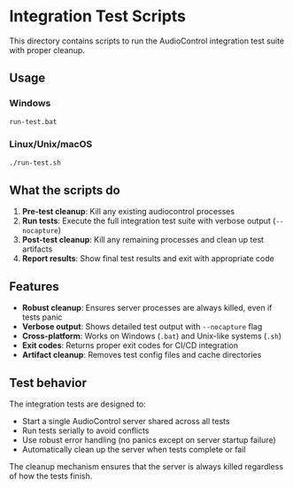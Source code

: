 # Integration Test Scripts

This directory contains scripts to run the AudioControl integration test suite with proper cleanup.

## Usage

### Windows

```cmd
run-test.bat
```

### Linux/Unix/macOS

```bash
./run-test.sh
```

## What the scripts do

1. **Pre-test cleanup**: Kill any existing audiocontrol processes
2. **Run tests**: Execute the full integration test suite with verbose output (`--nocapture`)
3. **Post-test cleanup**: Kill any remaining processes and clean up test artifacts
4. **Report results**: Show final test results and exit with appropriate code

## Features

- **Robust cleanup**: Ensures server processes are always killed, even if tests panic
- **Verbose output**: Shows detailed test output with `--nocapture` flag
- **Cross-platform**: Works on Windows (`.bat`) and Unix-like systems (`.sh`)
- **Exit codes**: Returns proper exit codes for CI/CD integration
- **Artifact cleanup**: Removes test config files and cache directories

## Test behavior

The integration tests are designed to:

- Start a single AudioControl server shared across all tests
- Run tests serially to avoid conflicts
- Use robust error handling (no panics except on server startup failure)
- Automatically clean up the server when tests complete or fail

The cleanup mechanism ensures that the server is always killed regardless of how the tests finish.
